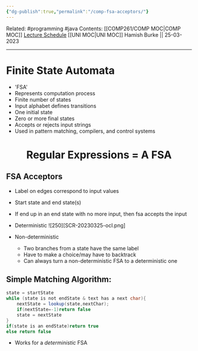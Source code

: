 ```yaml
---
{"dg-publish":true,"permalink":"/comp-fsa-acceptors/"}
---
```


Related: #programming #java 
Contents: [[COMP261/COMP MOC\|COMP MOC]]
[Lecture Schedule](https://ecs.wgtn.ac.nz/Courses/COMP261_2023T1/LectureSchedule)
[[UNI MOC\|UNI MOC]]
Hamish Burke || 25-03-2023
***

# Finite State Automata

- 'FSA'
- Represents computation process
- Finite number of states
- Input alphabet defines transitions
- One initial state
- Zero or more final states
- Accepts or rejects input strings
- Used in pattern matching, compilers, and control systems


<h1 align="center">
Regular Expressions = A FSA
</h1>

## FSA Acceptors

- Label on edges correspond to input values
- Start state and end state(s)
- If end up in an end state with no more input, then fsa accepts the input
- Deterministic
![250][SCR-20230325-ocl.png]

- Non-deterministic
	- Two branches from a state have the same label
	- Have to make a choice/may have to backtrack
	- Can always turn a non-deterministic FSA to a deterministic one

## Simple Matching Algorithm:

```java
state = startState
while (state is not endState & text has a next char){
	nextState = lookup(state,nextChar);
	if(nextState=-1)return false
	state = nextState
}
if(state is an endState)return true
else return false
```

- Works for a *deterministic* FSA
